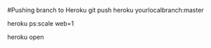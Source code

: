 #Pushing branch to Heroku
git push heroku yourlocalbranch:master

heroku ps:scale web=1

heroku open